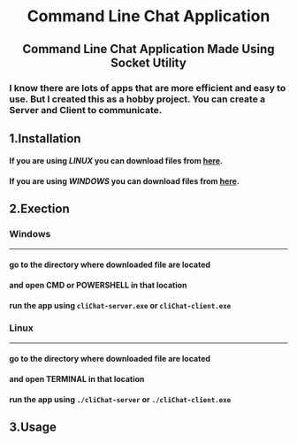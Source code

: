 
# <p align="center"> Command Line Chat Application </p>
 
## <p align="center"> Command Line Chat Application Made Using Socket Utility </p>

### I know there are lots of apps that are more efficient and easy to use. But I created this as a hobby project. You can create a Server and Client to communicate.

## 1.Installation

#### If you are using *LINUX* you can download files from [here](https://github.com/heshanthenura/cliChat-releases/tree/main/Linux).
#### If you are using *WINDOWS* you can download files from [here](https://github.com/heshanthenura/cliChat-releases/tree/main/Windows).

## 2.Exection
   ### Windows
<hr>

#### go to the directory where downloaded file are located
#### and open CMD or POWERSHELL in that location
#### run the app using `cliChat-server.exe` or `cliChat-client.exe`

### Linux
<hr>

#### go to the directory where downloaded file are located
#### and open TERMINAL in that location
#### run the app using `./cliChat-server` or `./cliChat-client.exe`

## 3.Usage
